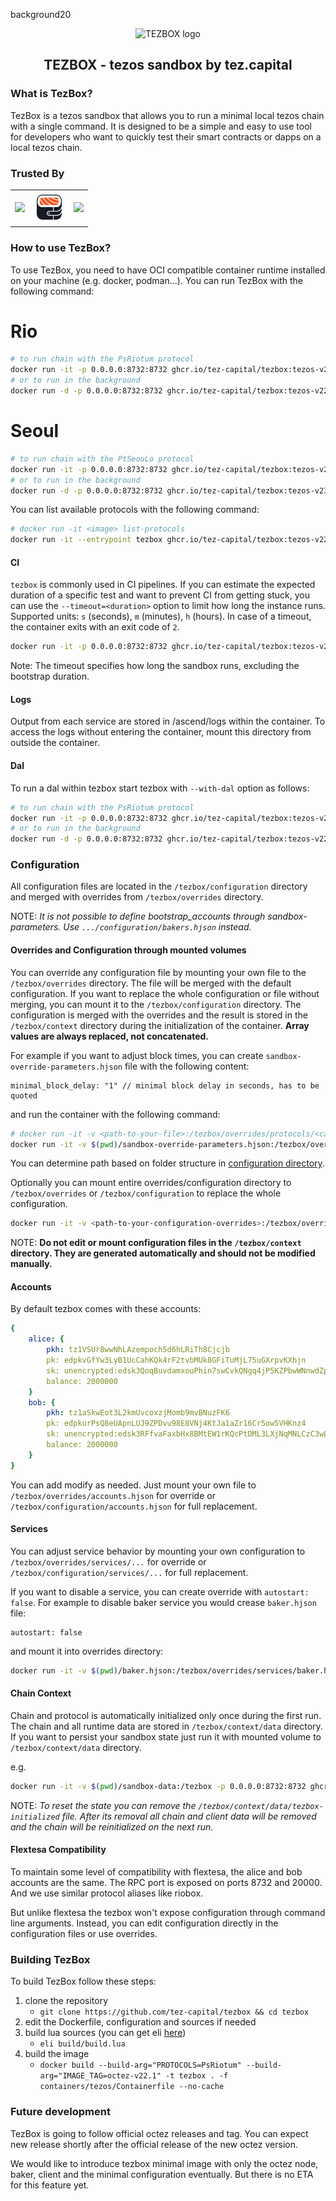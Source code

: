 background20<p align="center"><img width="150" src="https://raw.githubusercontent.com/tez-capital/tezbox/main/assets/logo.svg" alt="TEZBOX logo"></p>

<h2 align="center" class="heading-element">TEZBOX - tezos sandbox by tez.capital</h2>

### What is TezBox?

TezBox is a tezos sandbox that allows you to run a minimal local tezos chain with a single command. It is designed to be a simple and easy to use tool for developers who want to quickly test their smart contracts or dapps on a local tezos chain.

### Trusted By

|         |         |         |
|:-------:|:-------:|:-------:|
|<a href="https://taqueria.io/" target="_blank"><img width="150" src="https://user-images.githubusercontent.com/1114943/150659418-e55f1df3-ba4d-4e05-ab26-1f729858c7fb.png" /></a>|<a href="https://umamiwallet.com/" target="_blank"><img height="50" src="https://raw.githubusercontent.com/trilitech/umami-v2/558eb098130b23ca04b4f359e7973b78f8e2f8f4/apps/web/src/assets/icons/logo-light.svg" /></a>|<a href="https://odinsbakery.xyz/" target="_blank"><img height="50" src="https://ipfs.asbjornenge.com/QmYZXB7M4aM8bDzhSWUtzzZLJicYRQeMRqhudv5sFbY8Bq" /></a>|

### How to use TezBox?

To use TezBox, you need to have OCI compatible container runtime installed on your machine (e.g. docker, podman...). You can run TezBox with the following command:

# Rio

```bash
# to run chain with the PsRiotum protocol
docker run -it -p 0.0.0.0:8732:8732 ghcr.io/tez-capital/tezbox:tezos-v22.1 riobox
# or to run in the background
docker run -d -p 0.0.0.0:8732:8732 ghcr.io/tez-capital/tezbox:tezos-v22.1 riobox
```

# Seoul

```bash
# to run chain with the PtSeouLo protocol
docker run -it -p 0.0.0.0:8732:8732 ghcr.io/tez-capital/tezbox:tezos-v23.0-rc2 S
# or to run in the background
docker run -d -p 0.0.0.0:8732:8732 ghcr.io/tez-capital/tezbox:tezos-v23.0-rc2 S
```

You can list available protocols with the following command:
```bash
# docker run -it <image> list-protocols
docker run -it --entrypoint tezbox ghcr.io/tez-capital/tezbox:tezos-v22.1 list-protocols
```

#### CI

`tezbox` is commonly used in CI pipelines. If you can estimate the expected duration of a specific test and want to prevent CI from getting stuck, you can use the `--timeout=<duration>` option to limit how long the instance runs. Supported units: `s` (seconds), `m` (minutes), `h` (hours). In case of a timeout, the container exits with an exit code of `2`.

```bash
docker run -it -p 0.0.0.0:8732:8732 ghcr.io/tez-capital/tezbox:tezos-v22.1 --timeout=120s riobox
```

Note: The timeout specifies how long the sandbox runs, excluding the bootstrap duration.

#### Logs

Output from each service are stored in /ascend/logs within the container. To access the logs without entering the container, mount this directory from outside the container.

#### Dal

To run a dal within tezbox start tezbox with `--with-dal` option as follows:

```bash
# to run chain with the PsRiotum protocol
docker run -it -p 0.0.0.0:8732:8732 ghcr.io/tez-capital/tezbox:tezos-v22.1 riobox --with-dal
# or to run in the background
docker run -d -p 0.0.0.0:8732:8732 ghcr.io/tez-capital/tezbox:tezos-v22.1 riobox --with-dal
```

### Configuration

All configuration files are located in the `/tezbox/configuration` directory and merged with overrides from `/tezbox/overrides` directory. 

NOTE: *It is not possible to define bootstrap_accounts through sandbox-parameters. Use `.../configuration/bakers.hjson` instead.*

#### Overrides and Configuration through mounted volumes

You can override any configuration file by mounting your own file to the `/tezbox/overrides` directory. The file will be merged with the default configuration. If you want to replace the whole configuration or file without merging, you can mount it to the `/tezbox/configuration` directory. The configuration is merged with the overrides and the result is stored in the `/tezbox/context` directory during the initialization of the container. **Array values are always replaced, not concatenated.**

For example if you want to adjust block times, you can create `sandbox-override-parameters.hjson` file with the following content:
```hjson
minimal_block_delay: "1" // minimal block delay in seconds, has to be quoted
```
and run the container with the following command:
```bash
# docker run -it -v <path-to-your-file>:/tezbox/overrides/protocols/<case sensitive protocol id>/sandbox-parameters.hjson ... ghcr.io/tez-capital/tezbox:tezos-v22.1 riobox
docker run -it -v $(pwd)/sandbox-override-parameters.hjson:/tezbox/overrides/protocols/PsRiotum/sandbox-parameters.hjson ... ghcr.io/tez-capital/tezbox:tezos-v22.1 riobox
```
You can determine path based on folder structure in [configuration directory](https://github.com/tez-capital/tezbox/tree/main/configuration).

Optionally you can mount entire overrides/configuration directory to `/tezbox/overrides` or `/tezbox/configuration` to replace the whole configuration.

```bash
docker run -it -v <path-to-your-configuration-overrides>:/tezbox/overrides ... ghcr.io/tez-capital/tezbox:tezos-v22.1 riobox
```

NOTE: **Do not edit or mount configuration files in the `/tezbox/context` directory. They are generated automatically and should not be modified manually.**

#### Accounts

By default tezbox comes with these accounts: 
```yaml
{
    alice: {
        pkh: tz1VSUr8wwNhLAzempoch5d6hLRiTh8Cjcjb
        pk: edpkvGfYw3LyB1UcCahKQk4rF2tvbMUk8GFiTuMjL75uGXrpvKXhjn
        sk: unencrypted:edsk3QoqBuvdamxouPhin7swCvkQNgq4jP5KZPbwWNnwdZpSpJiEbq
        balance: 2000000
    }
    bob: {
        pkh: tz1aSkwEot3L2kmUvcoxzjMomb9mvBNuzFK6
        pk: edpkurPsQ8eUApnLUJ9ZPDvu98E8VNj4KtJa1aZr16Cr5ow5VHKnz4
        sk: unencrypted:edsk3RFfvaFaxbHx8BMtEW1rKQcPtDML3LXjNqMNLCzC3wLC1bWbAt
        balance: 2000000
    }
}
```
You can add modify as needed. Just mount your own file to `/tezbox/overrides/accounts.hjson` for override or `/tezbox/configuration/accounts.hjson` for full replacement.

#### Services

You can adjust service behavior by mounting your own configuration to `/tezbox/overrides/services/...` for override or `/tezbox/configuration/services/...` for full replacement.

If you want to disable a service, you can create override with `autostart: false`. For example to disable baker service you would crease `baker.hjson` file:
```hjson
autostart: false
```
and mount it into overrides directory:
```bash
docker run -it -v $(pwd)/baker.hjson:/tezbox/overrides/services/baker.hjson ... ghcr.io/tez-capital/tezbox:tezos-v22.1 riobox
```

#### Chain Context

Chain and protocol is automatically initialized only once during the first run. The chain and all runtime data are stored in `/tezbox/context/data` directory. If you want to persist your sandbox state just run it with mounted volume to `/tezbox/context/data` directory.

e.g.
```bash
docker run -it -v $(pwd)/sandbox-data:/tezbox -p 0.0.0.0:8732:8732 ghcr.io/tez-capital/tezbox:tezos-v22.1 riobox
```

NOTE: *To reset the state you can remove the `/tezbox/context/data/tezbox-initialized` file. After its removal all chain and client data will be removed and the chain will be reinitialized on the next run.*

#### Flextesa Compatibility

To maintain some level of compatibility with flextesa, the alice and bob accounts are the same. The RPC port is exposed on ports 8732 and 20000. And we use similar protocol aliases like riobox.

But unlike flextesa the tezbox won't expose configuration through command line arguments. Instead, you can edit configuration directly in the configuration files or use overrides.

### Building TezBox

To build TezBox follow these steps:

1. clone the repository
   - `git clone https://github.com/tez-capital/tezbox && cd tezbox`
2. edit the Dockerfile, configuration and sources if needed
3. build lua sources (you can get eli [here](https://github.com/alis-is/eli/releases))
   - `eli build/build.lua`
4. build the image
   - `docker build --build-arg="PROTOCOLS=PsRiotum" --build-arg="IMAGE_TAG=octez-v22.1" -t tezbox . -f  containers/tezos/Containerfile --no-cache`

### Future development

TezBox is going to follow official octez releases and tag. You can expect new release shortly after the official release of the new octez version.

We would like to introduce tezbox minimal image with only the octez node, baker, client and the minimal configuration eventually. But there is no ETA for this feature yet.
